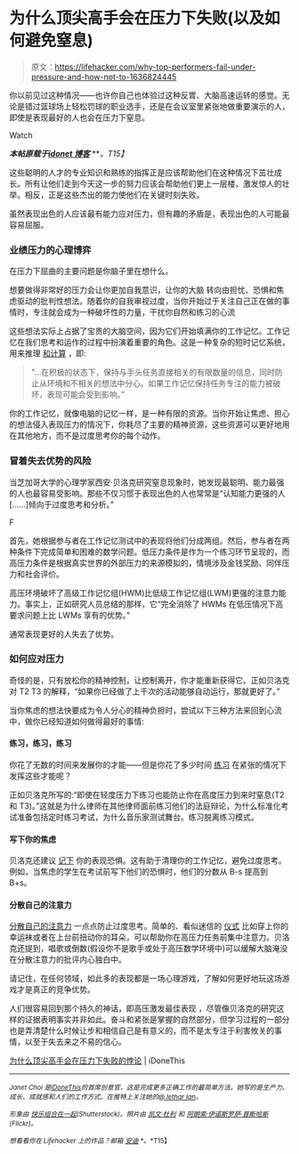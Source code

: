 # 为什么顶尖高手会在压力下失败(以及如何避免窒息)

> 原文：<https://lifehacker.com/why-top-performers-fail-under-pressure-and-how-not-to-1636824445>

你以前见过这种情况——也许你自己也体验过这种反胃、大脑高速运转的感觉。无论是错过篮球场上轻松罚球的职业选手，还是在会议室里紧张地做重要演示的人，即使是表现最好的人也会在压力下窒息。

Watch

***本帖原载于***[***idonet 博客***](http://blog.idonethis.com/performance-pressure/) ***。*T15】**

这些聪明的人才的专业知识和熟练的指挥正是应该帮助他们在这种情况下茁壮成长。所有让他们走到今天这一步的努力应该会帮助他们更上一层楼，激发惊人的壮举。相反，正是这些杰出的能力使他们在关键时刻失败。

虽然表现出色的人应该最有能力应对压力，但有趣的矛盾是，表现出色的人可能最容易屈服。

### 业绩压力的心理博弈

在压力下屈曲的主要问题是你脑子里在想什么。

想要做得非常好的压力会让你更加自我意识，让你的大脑 转向由担忧、恐惧和焦虑驱动的批判性想法。随着你的自我审视过度，当你开始过于关注自己正在做的事情时，专注就会成为一种破坏性的力量，干扰你自然和练习的心流

这些想法实际上占据了宝贵的大脑空间，因为它们开始填满你的工作记忆。工作记忆在我们思考和运作的过程中扮演着重要的角色。这是一种复杂的短时记忆系统，用来推理 [和计算](http://hpl.uchicago.edu/sites/hpl.uchicago.edu/files/uploads/Psychological%20Science2005.pdf) ，即:

> "...在积极的状态下，保持与手头任务直接相关的有限数量的信息，同时防止从环境和不相关的想法中分心。如果工作记忆保持任务专注的能力被破坏，表现可能会受到影响。”

你的工作记忆，就像电脑的记忆一样，是一种有限的资源。当你开始让焦虑、担心的想法侵入表现压力的情况下，你耗尽了主要的精神资源，这些资源可以更好地用在其他地方，而不是过度思考你的每个动作。

### 冒着失去优势的风险

当芝加哥大学的心理学家西安·贝洛克研究窒息现象时，她发现最聪明、能力最强的人也最容易受影响。那些不仅习惯于表现出色的人也常常是“认知能力更强的人[……]倾向于过度思考和分析。”

F

首先，她根据参与者在工作记忆测试中的表现将他们分成两组。然后，参与者在两种条件下完成简单和困难的数学问题。低压力条件是作为一个练习环节呈现的，而高压力条件是根据真实世界的外部压力的来源模拟的，情境涉及金钱奖励、同伴压力和社会评价。

高压环境破坏了高级工作记忆组(HWM)比低级工作记忆组(LWM)更强的注意力能力。事实上，正如研究人员总结的那样，它“完全消除了 HWMs 在低压情况下高要求问题上比 LWMs 享有的优势。”

通常表现更好的人失去了优势。

### 如何应对压力

奇怪的是，只有放松你的精神控制，让控制离开，你才能重新获得它。正如贝洛克对 T2 T3 的解释，“如果你已经做了上千次的活动能够自动运行，那就更好了。”

当你焦虑的想法快要成为令人分心的精神负担时，尝试以下三种方法来回到心流中，做你已经知道如何做得最好的事情:

#### **练习，练习，练习**

你花了无数的时间来发展你的才能——但是你花了多少时间 [练习](http://blog.idonethis.com/the-most-productive-thing-youll-do-today-is-practice/) 在紧张的情况下发挥这些才能呢？

正如贝洛克所写的:“即使在轻度压力下练习也能防止你在高度压力到来时窒息(T2 和 T3)。”这就是为什么律师在其他律师面前练习他们的法庭辩论，为什么标准化考试准备包括定时练习考试，为什么音乐家测试舞台。练习脱离练习模式。

#### 写下你的焦虑

贝洛克还建议 [记下](http://blog.idonethis.com/managers-write/) 你的表现恐惧。这有助于清理你的工作记忆，避免过度思考。例如，当焦虑的学生在考试前写下他们的恐惧时，他们的分数从 B-s 提高到 B+s。

#### **分散自己的注意力**

[分散自己的注意力](https://lifehacker.com/three-tricks-for-dealing-with-anxiety-in-the-moment-1607266321) 一点点防止过度思考。简单的、看似迷信的 [仪式](http://www.scientificamerican.com/article/why-rituals-work/) 比如穿上你的幸运袜或者在上台前扭动你的耳朵，可以帮助你在高压力任务前集中注意力。贝洛克还提到，唱歌或倒数(假设你不是歌手或处于高压数学环境中)可以缓解大脑淹没在分散注意力的批评内心独白中。

请记住，在任何领域，如此多的表现都是一场心理游戏，了解如何更好地玩这场游戏才是真正的竞争优势。

人们很容易回到那个持久的神话，即高压激发最佳表现 ，尽管像贝洛克的研究这样的证据表明事实并非如此。奋斗和紧张是掌握的自然部分，但学习过程的一部分也是弄清楚什么时候让步和相信自己是有意义的，而不是太专注于利害攸关的事情，以至于失去来之不易的信心。

[为什么顶尖高手会在压力下失败的悖论](http://blog.idonethis.com/performance-pressure/) | iDoneThis

* * *

<small>*Janet Choi 是*</small>[<small>*iDoneThis*</small>](http://idonethis.com/)<small>*的首席创意官，这是完成更多正确工作的最简单方法。她写的是生产力、成长、成就感和人们的工作方式。在推特上关注她的*</small>[<small>*@ lethar Ian*</small>](http://www.twitter.com/lethargarian/)<small>*。*</small>

*<small>形象由</small>* [*<small>快乐组合在一起</small>*](http://www.shutterstock.com/pic-186686255/stock-vector-business-woman-shocking-with-downturn-economic-crisis-representing-with-falling-graph-while-sitting.html?src=bdCj1AWik7qaUbiVaIPA-w-1-0)*<small>(Shutterstock)。照片由</small>* [*<small>凯文·杜利</small>*](https://www.flickr.com/photos/pagedooley/3556739684) *<small>和</small>* [<small>*阿朗索·伊诺斯罗萨·普斯哈斯*</small>](https://www.flickr.com/photos/alonsoinostrosa/4055079858)<small>*(Flickr)。*</small>

<small>*想看看你在 Lifehacker 上的作品？邮箱*</small> [<small>*安迪*</small>](mailto:andy@lifehacker.com) <small>*。*T15】</small>